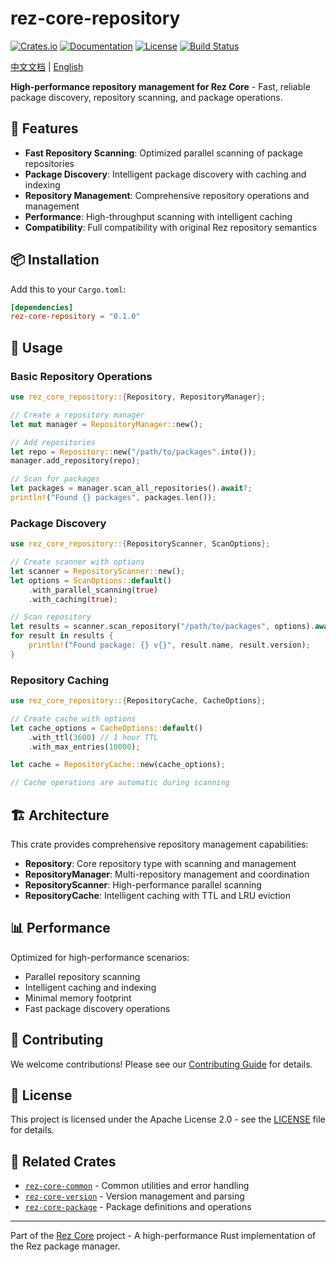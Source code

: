 # rez-core-repository

[![Crates.io](https://img.shields.io/crates/v/rez-core-repository.svg)](https://crates.io/crates/rez-core-repository)
[![Documentation](https://docs.rs/rez-core-repository/badge.svg)](https://docs.rs/rez-core-repository)
[![License](https://img.shields.io/crates/l/rez-core-repository.svg)](LICENSE)
[![Build Status](https://github.com/loonghao/rez-core/workflows/CI/badge.svg)](https://github.com/loonghao/rez-core/actions)

[中文文档](README_zh.md) | [English](README.md)

**High-performance repository management for Rez Core** - Fast, reliable package discovery, repository scanning, and package operations.

## 🚀 Features

- **Fast Repository Scanning**: Optimized parallel scanning of package repositories
- **Package Discovery**: Intelligent package discovery with caching and indexing
- **Repository Management**: Comprehensive repository operations and management
- **Performance**: High-throughput scanning with intelligent caching
- **Compatibility**: Full compatibility with original Rez repository semantics

## 📦 Installation

Add this to your `Cargo.toml`:

```toml
[dependencies]
rez-core-repository = "0.1.0"
```

## 🔧 Usage

### Basic Repository Operations

```rust
use rez_core_repository::{Repository, RepositoryManager};

// Create a repository manager
let mut manager = RepositoryManager::new();

// Add repositories
let repo = Repository::new("/path/to/packages".into());
manager.add_repository(repo);

// Scan for packages
let packages = manager.scan_all_repositories().await?;
println!("Found {} packages", packages.len());
```

### Package Discovery

```rust
use rez_core_repository::{RepositoryScanner, ScanOptions};

// Create scanner with options
let scanner = RepositoryScanner::new();
let options = ScanOptions::default()
    .with_parallel_scanning(true)
    .with_caching(true);

// Scan repository
let results = scanner.scan_repository("/path/to/packages", options).await?;
for result in results {
    println!("Found package: {} v{}", result.name, result.version);
}
```

### Repository Caching

```rust
use rez_core_repository::{RepositoryCache, CacheOptions};

// Create cache with options
let cache_options = CacheOptions::default()
    .with_ttl(3600) // 1 hour TTL
    .with_max_entries(10000);

let cache = RepositoryCache::new(cache_options);

// Cache operations are automatic during scanning
```

## 🏗️ Architecture

This crate provides comprehensive repository management capabilities:

- **Repository**: Core repository type with scanning and management
- **RepositoryManager**: Multi-repository management and coordination
- **RepositoryScanner**: High-performance parallel scanning
- **RepositoryCache**: Intelligent caching with TTL and LRU eviction

## 📊 Performance

Optimized for high-performance scenarios:
- Parallel repository scanning
- Intelligent caching and indexing
- Minimal memory footprint
- Fast package discovery operations

## 🤝 Contributing

We welcome contributions! Please see our [Contributing Guide](../../CONTRIBUTING.md) for details.

## 📄 License

This project is licensed under the Apache License 2.0 - see the [LICENSE](../../LICENSE) file for details.

## 🔗 Related Crates

- [`rez-core-common`](../rez-core-common) - Common utilities and error handling
- [`rez-core-version`](../rez-core-version) - Version management and parsing
- [`rez-core-package`](../rez-core-package) - Package definitions and operations

---

Part of the [Rez Core](https://github.com/loonghao/rez-core) project - A high-performance Rust implementation of the Rez package manager.
